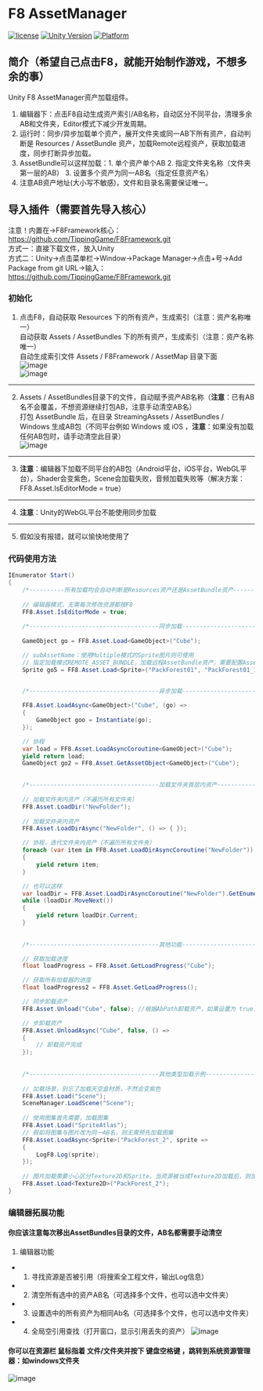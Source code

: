 # F8 AssetManager

[![license](http://img.shields.io/badge/license-MIT-green.svg)](https://opensource.org/licenses/MIT)
[![Unity Version](https://img.shields.io/badge/unity-2021.3.15f1-blue)](https://unity.com)
[![Platform](https://img.shields.io/badge/platform-Win%20%7C%20Android%20%7C%20iOS%20%7C%20Mac%20%7C%20Linux%20%7C%20WebGL-orange)]()

## 简介（希望自己点击F8，就能开始制作游戏，不想多余的事）
Unity F8 AssetManager资产加载组件。
1. 编辑器下：点击F8自动生成资产索引/AB名称，自动区分不同平台，清理多余AB和文件夹，Editor模式下减少开发周期。
2. 运行时：同步/异步加载单个资产，展开文件夹或同一AB下所有资产，自动判断是 Resources / AssetBundle 资产，加载Remote远程资产，获取加载进度，同步打断异步加载。
3. AssetBundle可以这样加载：1. 单个资产单个AB 2. 指定文件夹名称（文件夹第一层的AB） 3. 设置多个资产为同一AB名（指定任意资产名）
4. 注意AB资产地址(大小写不敏感)，文件和目录名需要保证唯一。

## 导入插件（需要首先导入核心）
注意！内置在->F8Framework核心：https://github.com/TippingGame/F8Framework.git  
方式一：直接下载文件，放入Unity  
方式二：Unity->点击菜单栏->Window->Package Manager->点击+号->Add Package from git URL->输入：https://github.com/TippingGame/F8Framework.git

### 初始化

1. 点击F8，自动获取 Resources 下的所有资产，生成索引（注意：资产名称唯一）  
   自动获取 Assets / AssetBundles 下的所有资产，生成索引（注意：资产名称唯一）  
   自动生成索引文件 Assets / F8Framework / AssetMap 目录下面  
   ![image](https://tippinggame-1257018413.cos.ap-guangzhou.myqcloud.com/TippingGame/AssetManager/ui_20240205225637.png)  
   ![image](https://tippinggame-1257018413.cos.ap-guangzhou.myqcloud.com/TippingGame/AssetManager/ui_20240205230012_2.png)
---------------------------------
2. Assets / AssetBundles目录下的文件，自动赋予资产AB名称（**注意**：已有AB名不会覆盖，不想资源继续打包AB，注意手动清空AB名）  
   打包 AssetBundle 后，在目录 StreamingAssets / AssetBundles / Windows 生成AB包（不同平台例如 Windows 或 iOS ，**注意**：如果没有加载任何AB包时，请手动清空此目录）  
   ![image](https://tippinggame-1257018413.cos.ap-guangzhou.myqcloud.com/TippingGame/AssetManager/ui_20240205225815.png)
---------------------------------
3. **注意**：编辑器下加载不同平台的AB包（Android平台，iOS平台，WebGL平台），Shader会变紫色，Scene会加载失败，音频加载失败等（解决方案：FF8.Asset.IsEditorMode = true）
---------------------------------
4. **注意**：Unity的WebGL平台不能使用同步加载
---------------------------------
5. 假如没有报错，就可以愉快地使用了

### 代码使用方法
```C#
IEnumerator Start()
{
    /*----------所有加载均会自动判断是Resources资产还是AssetBundle资产----------*/
    
    // 编辑器模式，无需每次修改资源都按F8
    FF8.Asset.IsEditorMode = true;
    
    /*-------------------------------------同步加载-------------------------------------*/
    
    GameObject go = FF8.Asset.Load<GameObject>("Cube");

    // subAssetName：使用Multiple模式的Sprite图片则可使用
    // 指定加载模式REMOTE_ASSET_BUNDLE，加载远程AssetBundle资产，需要配置AssetRemoteAddress = "http://127.0.0.1:6789/remote"
    Sprite go5 = FF8.Asset.Load<Sprite>("PackForest01", "PackForest01_12", AssetManager.AssetAccessMode.REMOTE_ASSET_BUNDLE);

    
    /*-------------------------------------异步加载-------------------------------------*/

    FF8.Asset.LoadAsync<GameObject>("Cube", (go) =>
    {
        GameObject goo = Instantiate(go);
    });

    // 协程
    var load = FF8.Asset.LoadAsyncCoroutine<GameObject>("Cube");
    yield return load;
    GameObject go2 = FF8.Asset.GetAssetObject<GameObject>("Cube");

    
    /*-------------------------------------加载文件夹首层内资产-------------------------------------*/
    
    // 加载文件夹内资产（不遍历所有文件夹）
    FF8.Asset.LoadDir("NewFolder");
    
    // 加载文件夹内资产
    FF8.Asset.LoadDirAsync("NewFolder", () => { });

    // 协程，迭代文件夹内资产（不遍历所有文件夹）
    foreach (var item in FF8.Asset.LoadDirAsyncCoroutine("NewFolder"))
    {
        yield return item;
    }

    // 也可以这样
    var loadDir = FF8.Asset.LoadDirAsyncCoroutine("NewFolder").GetEnumerator();
    while (loadDir.MoveNext())
    {
        yield return loadDir.Current;
    }
    
    
    /*-------------------------------------其他功能-------------------------------------*/

    // 获取加载进度
    float loadProgress = FF8.Asset.GetLoadProgress("Cube");

    // 获取所有加载器的进度
    float loadProgress2 = FF8.Asset.GetLoadProgress();

    // 同步卸载资产
    FF8.Asset.Unload("Cube", false); //根据AbPath卸载资产，如果设置为 true，完全卸载。

    // 步卸载资产
    FF8.Asset.UnloadAsync("Cube", false, () =>
    {
        // 卸载资产完成
    });
    
    
    /*-------------------------------------其他类型加载示例-------------------------------------*/
    
    // 加载场景，别忘了加载天空盒材质，不然会变紫色
    FF8.Asset.Load("Scene");
    SceneManager.LoadScene("Scene");
    
    // 使用图集首先需要，加载图集
    FF8.Asset.Load("SpriteAtlas");
    // 假如将图集与图片改为同一AB名，则无需预先加载图集
    FF8.Asset.LoadAsync<Sprite>("PackForest_2", sprite =>
    {
        LogF8.Log(sprite);
    });
    
    // 图片加载需要小心区分Texture2D和Sprite，当资源被当成Texture2D加载后，则加载不出Sprite类型
    FF8.Asset.Load<Texture2D>("PackForest_2");
}
```

### 编辑器拓展功能
#### 你应该注意每次移出AssetBundles目录的文件，AB名都需要手动清空
1. 编辑器功能
* 1. 寻找资源是否被引用（将搜索全工程文件，输出Log信息）
* 2. 清空所有选中的资产AB名（可选择多个文件，也可以选中文件夹）
* 3. 设置选中的所有资产为相同Ab名（可选择多个文件，也可以选中文件夹）
* 4. 全局空引用查找（打开窗口，显示引用丢失的资产）
     ![image](https://tippinggame-1257018413.cos.ap-guangzhou.myqcloud.com/TippingGame/AssetManager/ui_20240216212631_2.png)

#### 你可以在资源栏 **鼠标指着** 文件/文件夹并按下 **键盘空格键** ，跳转到系统资源管理器：如windows文件夹
![image](https://tippinggame-1257018413.cos.ap-guangzhou.myqcloud.com/TippingGame/AssetManager/ui_20241112212631.png)  
